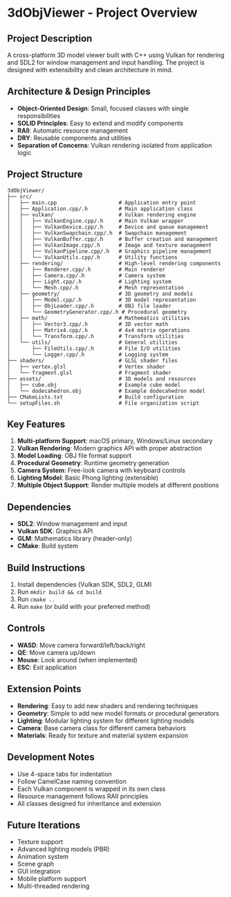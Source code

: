 # 3dObjViewer - Project Overview

## Project Description
A cross-platform 3D model viewer built with C++ using Vulkan for rendering and SDL2 for window management and input handling. The project is designed with extensibility and clean architecture in mind.

## Architecture & Design Principles
- **Object-Oriented Design**: Small, focused classes with single responsibilities
- **SOLID Principles**: Easy to extend and modify components
- **RAII**: Automatic resource management
- **DRY**: Reusable components and utilities
- **Separation of Concerns**: Vulkan rendering isolated from application logic

## Project Structure
```
3dObjViewer/
├── src/
│   ├── main.cpp                    # Application entry point
│   ├── Application.cpp/.h          # Main application class
│   ├── vulkan/                     # Vulkan rendering engine
│   │   ├── VulkanEngine.cpp/.h     # Main Vulkan wrapper
│   │   ├── VulkanDevice.cpp/.h     # Device and queue management
│   │   ├── VulkanSwapchain.cpp/.h  # Swapchain management
│   │   ├── VulkanBuffer.cpp/.h     # Buffer creation and management
│   │   ├── VulkanImage.cpp/.h      # Image and texture management
│   │   ├── VulkanPipeline.cpp/.h   # Graphics pipeline management
│   │   └── VulkanUtils.cpp/.h      # Utility functions
│   ├── rendering/                  # High-level rendering components
│   │   ├── Renderer.cpp/.h         # Main renderer
│   │   ├── Camera.cpp/.h           # Camera system
│   │   ├── Light.cpp/.h            # Lighting system
│   │   └── Mesh.cpp/.h             # Mesh representation
│   ├── geometry/                   # 3D geometry and models
│   │   ├── Model.cpp/.h            # 3D model representation
│   │   ├── ObjLoader.cpp/.h        # OBJ file loader
│   │   └── GeometryGenerator.cpp/.h # Procedural geometry
│   ├── math/                       # Mathematics utilities
│   │   ├── Vector3.cpp/.h          # 3D vector math
│   │   ├── Matrix4.cpp/.h          # 4x4 matrix operations
│   │   └── Transform.cpp/.h        # Transform utilities
│   └── utils/                      # General utilities
│       ├── FileUtils.cpp/.h        # File I/O utilities
│       └── Logger.cpp/.h           # Logging system
├── shaders/                        # GLSL shader files
│   ├── vertex.glsl                 # Vertex shader
│   └── fragment.glsl               # Fragment shader
├── assets/                         # 3D models and resources
│   ├── cube.obj                    # Example cube model
│   └── dodecahedron.obj            # Example dodecahedron model
├── CMakeLists.txt                  # Build configuration
└── setupFiles.sh                   # File organization script
```

## Key Features
1. **Multi-platform Support**: macOS primary, Windows/Linux secondary
2. **Vulkan Rendering**: Modern graphics API with proper abstraction
3. **Model Loading**: OBJ file format support
4. **Procedural Geometry**: Runtime geometry generation
5. **Camera System**: Free-look camera with keyboard controls
6. **Lighting Model**: Basic Phong lighting (extensible)
7. **Multiple Object Support**: Render multiple models at different positions

## Dependencies
- **SDL2**: Window management and input
- **Vulkan SDK**: Graphics API
- **GLM**: Mathematics library (header-only)
- **CMake**: Build system

## Build Instructions
1. Install dependencies (Vulkan SDK, SDL2, GLM)
2. Run `mkdir build && cd build`
3. Run `cmake ..`
4. Run `make` (or build with your preferred method)

## Controls
- **WASD**: Move camera forward/left/back/right
- **QE**: Move camera up/down
- **Mouse**: Look around (when implemented)
- **ESC**: Exit application

## Extension Points
- **Rendering**: Easy to add new shaders and rendering techniques
- **Geometry**: Simple to add new model formats or procedural generators
- **Lighting**: Modular lighting system for different lighting models
- **Camera**: Base camera class for different camera behaviors
- **Materials**: Ready for texture and material system expansion

## Development Notes
- Use 4-space tabs for indentation
- Follow CamelCase naming convention
- Each Vulkan component is wrapped in its own class
- Resource management follows RAII principles
- All classes designed for inheritance and extension

## Future Iterations
- Texture support
- Advanced lighting models (PBR)
- Animation system
- Scene graph
- GUI integration
- Mobile platform support
- Multi-threaded rendering
